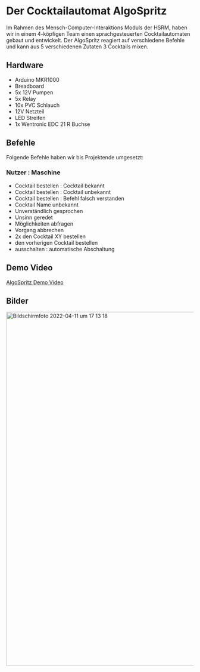 # Der Cocktailautomat AlgoSpritz

Im Rahmen des Mensch-Computer-Interaktions Moduls der HSRM, haben wir in einem 4-köpfigen Team einen sprachgesteuerten Cocktailautomaten gebaut und entwickelt.
Der AlgoSpritz reagiert auf verschiedene Befehle und kann aus 5 verschiedenen Zutaten 3 Cocktails mixen. 


## Hardware
- Arduino MKR1000
- Breadboard
- 5x 12V Pumpen
- 5x Relay
- 10x PVC Schlauch
- 12V Netzteil
- LED Streifen
- 1x Wentronic EDC 21 R Buchse

## Befehle
Folgende Befehle haben wir bis Projektende umgesetzt:
### Nutzer : Maschine
- Cocktail bestellen : Cocktail bekannt
- Cocktail bestellen : Cocktail unbekannt
- Cocktail bestellen : Befehl falsch verstanden
- Cocktail Name unbekannt
- Unverständlich gesprochen
- Unsinn geredet
- Möglichkeiten abfragen
- Vorgang abbrechen
- 2x den Cocktail XY bestellen
- den vorherigen Cocktail bestellen
- ausschalten : automatische Abschaltung


## Demo Video
[AlgoSpritz Demo Video](https://www.youtube.com/watch?v=6kjruOOCzKA)

## Bilder
<img width="949" alt="Bildschirmfoto 2022-04-11 um 17 13 18" src="https://user-images.githubusercontent.com/103412662/162770786-37b4abf9-fe1f-4d4a-b57f-0d2d6a56e0f6.png">
